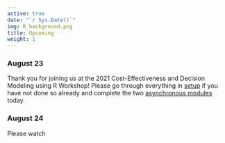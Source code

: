 ```yaml
---
active: true
date: "`r Sys.Date()`"
img: R_background.png
title: Upcoming
weight: 1
---
```


### August 23

Thank you for joining us at the 2021 Cost-Effectiveness and Decision Modeling using R Workshop! Please go through everything in [setup](https://cea-and-modeling-using-r-workshop.netlify.app/prework/) if you have not done so already and complete the two [asynchronous modules](https://cea-and-modeling-using-r-workshop.netlify.app/days/day1/) today.

### August 24

Please watch 







